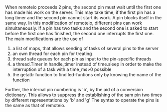 When remoteio proceeds 2 pins, the second pin must wait until the first one has made his work on the server. This may take time, if the first pin has a long timer and the second pin cannot start its work.
A pin blocks itself in the same way. In this modification of remoteio, different pins can work simultaneously. If a pin has two tasks and the second one is asked to start before the first one has finished,
the second one interrupts the first one.
The main modifications are the use of 
  1. a list of maps, that allows sending of tasks of several pins to the server
  2. an own thread for each pin for treating
  3. thread safe queues for each pin as input to the pin-specific threads
  4. a thread.Timer in handle_timer instead of time.sleep in order to make the interruption of a task with a time_ms>0 possible
  5. the getattr function to find led-funtions only by knowing the name of the function 

Further, the internal pin numbering is 'b', by the aid of a conversion dictionary. This allows to suppress the establishing of the sam pin two times by different representations by 'b' and 'g'
The syntax to operate the pins is the same as that of remoteio.
